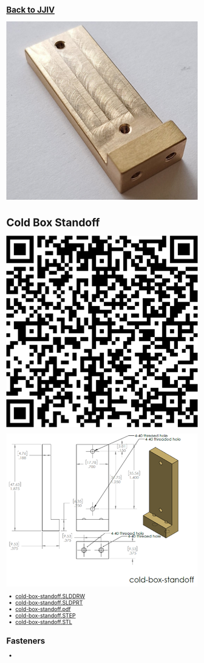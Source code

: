 ## [Back to JJIV](../)

![](images/cold-box-standoff-photo.jpg)

# Cold Box Standoff

![](images/cold-box-standoff-qrcode.png)

![](images/dimensioned-drawing.png)

 - [cold-box-standoff.SLDDRW](cold-box-standoff.SLDDRW)
 - [cold-box-standoff.SLDPRT](cold-box-standoff.SLDPRT)
 - [cold-box-standoff.pdf](cold-box-standoff.pdf)
 - [cold-box-standoff.STEP](cold-box-standoff.STEP)
 - [cold-box-standoff.STL](cold-box-standoff.STL)
 
## Fasteners

 - 



